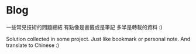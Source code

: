 # Blog
一些常見技術的問題總結
有點像是書籤或是筆記
多半是轉載的資料 :)

Solution collected in some project.
Just like bookmark or personal note.
And translate to Chinese :)

